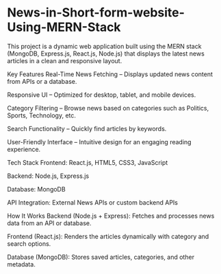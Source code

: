# News-in-Short-form-website-Using-MERN-Stack
This project is a dynamic web application built using the MERN stack (MongoDB, Express.js, React.js, Node.js) that displays the latest news articles in a clean and responsive layout.

Key Features
Real-Time News Fetching – Displays updated news content from APIs or a database.

Responsive UI – Optimized for desktop, tablet, and mobile devices.

Category Filtering – Browse news based on categories such as Politics, Sports, Technology, etc.

Search Functionality – Quickly find articles by keywords.

User-Friendly Interface – Intuitive design for an engaging reading experience.

Tech Stack
Frontend: React.js, HTML5, CSS3, JavaScript

Backend: Node.js, Express.js

Database: MongoDB

API Integration: External News APIs or custom backend APIs

How It Works
Backend (Node.js + Express): Fetches and processes news data from an API or database.

Frontend (React.js): Renders the articles dynamically with category and search options.

Database (MongoDB): Stores saved articles, categories, and other metadata.
